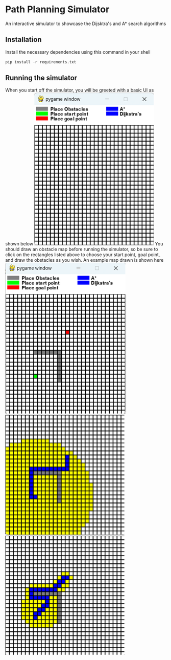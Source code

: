 # Path Planning Simulator

An interactive simulator to showcase the Dijsktra's and A* search algorithms

## Installation
Install the necessary dependencies using this command in your shell
```python
pip install -r requirements.txt
```

## Running the simulator
When you start off the simulator, you will be greeted with a basic UI as shown below
![The starting window of the simulator](./images/start_sim.png)
You should draw an obstacle map before running the simulator, so be sure to click on the rectangles 
listed above to choose your start point, goal point, and draw the obstacles as you wish. An example map drawn is shown here
![The starting window of the simulator](./images/sim_with_sample_map.png)
![The starting window of the simulator](./images/dijkstras.png)
![The starting window of the simulator](./images/a_star.png)
